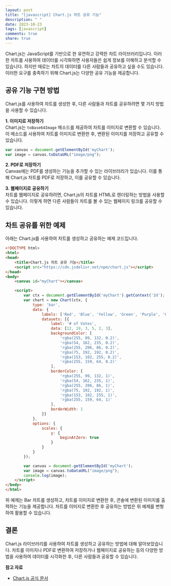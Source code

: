 ```yaml
---
layout: post
title: "[javascript] Chart.js 차트 공유 기능"
description: " "
date: 2023-10-23
tags: [javascript]
comments: true
share: true
---
```


Chart.js는 JavaScript를 기반으로 한 유연하고 강력한 차트 라이브러리입니다. 이러한 차트를 사용하여 데이터를 시각화하면 사용자들은 쉽게 정보를 이해하고 분석할 수 있습니다. 하지만 때로는 차트의 데이터를 다른 사람들과 공유하고 싶을 수도 있습니다. 이러한 요구를 충족하기 위해 Chart.js는 다양한 공유 기능을 제공합니다.

## 공유 기능 구현 방법
Chart.js를 사용하여 차트를 생성한 후, 다른 사람들과 차트를 공유하려면 몇 가지 방법을 사용할 수 있습니다.

**1. 이미지로 저장하기**  
Chart.js는 `toBase64Image` 메소드를 제공하여 차트를 이미지로 변환할 수 있습니다. 이 메소드를 사용하여 차트를 이미지로 변환한 후, 변환된 이미지를 저장하고 공유할 수 있습니다. 

```javascript
var canvas = document.getElementById('myChart');
var image = canvas.toDataURL("image/png");
```

**2. PDF로 저장하기**  
Canvas에는 PDF를 생성하는 기능을 추가할 수 있는 라이브러리가 있습니다. 이를 통해 Chart.js 차트를 PDF로 저장하고, 이를 공유할 수 있습니다.

**3. 웹페이지로 공유하기**  
차트를 웹페이지로 공유하려면, Chart.js의 차트를 HTML로 렌더링하는 방법을 사용할 수 있습니다. 이렇게 하면 다른 사람들이 차트를 볼 수 있는 웹페이지 링크를 공유할 수 있습니다.

## 차트 공유를 위한 예제

아래는 Chart.js를 사용하여 차트를 생성하고 공유하는 예제 코드입니다.

```html
<!DOCTYPE html>
<html>
<head>
    <title>Chart.js 차트 공유 기능</title>
    <script src="https://cdn.jsdelivr.net/npm/chart.js"></script>
</head>
<body>
    <canvas id="myChart"></canvas>

    <script>
        var ctx = document.getElementById('myChart').getContext('2d');
        var chart = new Chart(ctx, {
            type: 'bar',
            data: {
                labels: ['Red', 'Blue', 'Yellow', 'Green', 'Purple', 'Orange'],
                datasets: [{
                    label: '# of Votes',
                    data: [12, 19, 3, 5, 2, 3],
                    backgroundColor: [
                        'rgba(255, 99, 132, 0.2)',
                        'rgba(54, 162, 235, 0.2)',
                        'rgba(255, 206, 86, 0.2)',
                        'rgba(75, 192, 192, 0.2)',
                        'rgba(153, 102, 255, 0.2)',
                        'rgba(255, 159, 64, 0.2)'
                    ],
                    borderColor: [
                        'rgba(255, 99, 132, 1)',
                        'rgba(54, 162, 235, 1)',
                        'rgba(255, 206, 86, 1)',
                        'rgba(75, 192, 192, 1)',
                        'rgba(153, 102, 255, 1)',
                        'rgba(255, 159, 64, 1)'
                    ],
                    borderWidth: 1
                }]
            },
            options: {
                scales: {
                    y: {
                        beginAtZero: true
                    }
                }
            }
        });

        var canvas = document.getElementById('myChart');
        var image = canvas.toDataURL("image/png");
        console.log(image);
    </script>
</body>
</html>
```

위 예제는 Bar 차트를 생성하고, 차트를 이미지로 변환한 후, 콘솔에 변환된 이미지를 출력하는 기능을 제공합니다. 차트를 이미지로 변환한 후 공유하는 방법은 위 예제를 변형하여 활용할 수 있습니다.

## 결론

Chart.js 라이브러리를 사용하여 차트를 생성하고 공유하는 방법에 대해 알아보았습니다. 차트를 이미지나 PDF로 변환하여 저장하거나 웹페이지로 공유하는 등의 다양한 방법을 사용하여 데이터를 시각화한 후, 다른 사람들과 공유할 수 있습니다.

**참고 자료**
- [Chart.js 공식 문서](https://www.chartjs.org/docs/latest/)